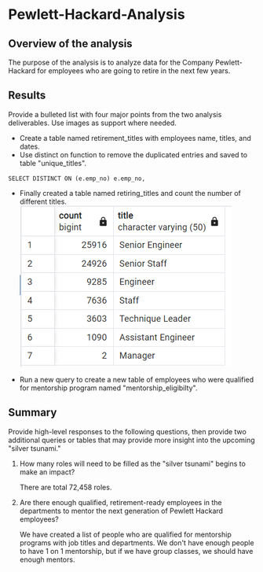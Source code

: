 # Pewlett-Hackard-Analysis
## Overview of the analysis
The purpose of the analysis is to analyze data for the Company Pewlett-Hackard for employees who are going to retire in the next few years. 

## Results
Provide a bulleted list with four major points from the two analysis deliverables. Use images as support where needed.
* Create a table named retirement_titles with employees name, titles, and dates. 
* Use distinct on function to remove the duplicated entries and saved to table "unique_titles". 
```
SELECT DISTINCT ON (e.emp_no) e.emp_no,
```
* Finally created a table named retiring_titles and count the number of different titles.   
![Alt text](Count.PNG)

* Run a new query to create a new table of employees who were qualified for mentorship program named "mentorship_eligibilty". 

## Summary
Provide high-level responses to the following questions, then provide two additional queries or tables that may provide more insight into the upcoming "silver tsunami."
1. How many roles will need to be filled as the "silver tsunami" begins to make an impact?

    There are total 72,458 roles. 

2. Are there enough qualified, retirement-ready employees in the departments to mentor the next generation of Pewlett Hackard employees? 

    We have created a list of people who are qualified for mentorship programs with job titles and departments. 
    We don't have enough people to have 1 on 1 mentorship, but if we have group classes, we should have enough mentors. 


